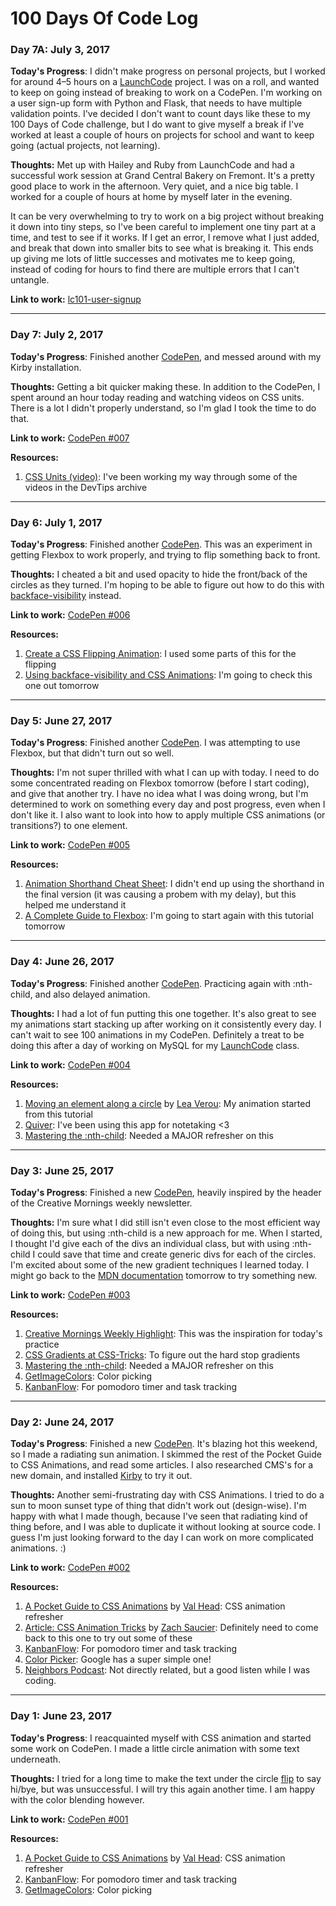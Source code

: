 # 100 Days Of Code Log

### Day 7A: July 3, 2017

**Today's Progress**: I didn't make progress on personal projects, but I worked for around 4–5 hours on a [LaunchCode](https://www.launchcode.org/lc101) project. I was on a roll, and wanted to keep on going instead of breaking to work on a CodePen. I'm working on a user sign-up form with Python and Flask, that needs to have multiple validation points. I've decided I don't want to count days like these to my 100 Days of Code challenge, but I do want to give myself a break if I've worked at least a couple of hours on projects for school and want to keep going (actual projects, not learning).

**Thoughts:** Met up with Hailey and Ruby from LaunchCode and had a successful work session at Grand Central Bakery on Fremont. It's a pretty good place to work in the afternoon. Very quiet, and a nice big table. I worked for a couple of hours at home by myself later in the evening.

It can be very overwhelming to try to work on a big project without breaking it down into tiny steps, so I've been careful to implement one tiny part at a time, and test to see if it works. If I get an error, I remove what I just added, and break that down into smaller bits to see what is breaking it. This ends up giving me lots of little successes and motivates me to keep going, instead of coding for hours to find there are multiple errors that I can't untangle.

**Link to work:** [lc101-user-signup](https://github.com/tricialeach/lc101-user-signup)

- - - 

### Day 7: July 2, 2017

**Today's Progress**: Finished another [CodePen](https://codepen.io/tricialeach/pen/OgvYZO), and messed around with my Kirby installation.

**Thoughts:** Getting a bit quicker making these. In addition to the CodePen, I spent around an hour today reading and watching videos on CSS units. There is a lot I didn't properly understand, so I'm glad I took the time to do that.

**Link to work:** [CodePen #007](https://codepen.io/tricialeach/pen/OgvYZO)

**Resources:** 

1. [CSS Units (video)](https://www.youtube.com/watch?v=qrduUUdxBSY): I've been working my way through some of the videos in the DevTips archive

- - - 

### Day 6: July 1, 2017

**Today's Progress**: Finished another [CodePen](https://codepen.io/tricialeach/pen/OgQQeB/). This was an experiment in getting Flexbox to work properly, and trying to flip something back to front.

**Thoughts:** I cheated a bit and used opacity to hide the front/back of the circles as they turned. I'm hoping to be able to figure out how to do this with [backface-visibility](https://www.w3schools.com/cssref/css3_pr_backface-visibility.asp) instead.

**Link to work:** [CodePen #006](https://codepen.io/tricialeach/pen/OgQQeB/)

**Resources:** 

1. [Create a CSS Flipping Animation](https://davidwalsh.name/css-flip): I used some parts of this for the flipping
2. [Using backface-visibility and CSS Animations](https://designmodo.com/backface-visibility-css-animation/): I'm going to check this one out tomorrow

- - - 

### Day 5: June 27, 2017

**Today's Progress**: Finished another [CodePen](https://codepen.io/tricialeach/pen/ZyvERv). I was attempting to use Flexbox, but that didn't turn out so well.

**Thoughts:** I'm not super thrilled with what I can up with today. I need to do some concentrated reading on Flexbox tomorrow (before I start coding), and give that another try. I have no idea what I was doing wrong, but I'm determined to work on something every day and post progress, even when I don't like it. I also want to look into how to apply multiple CSS animations (or transitions?) to one element.

**Link to work:** [CodePen #005](https://codepen.io/tricialeach/pen/ZyvERv)

**Resources:** 

1. [Animation Shorthand Cheat Sheet](https://codepen.io/tatimblin/pen/egBpwR): I didn't end up using the shorthand in the final version (it was causing a probem with my delay), but this helped me understand it
2. [A Complete Guide to Flexbox](https://css-tricks.com/snippets/css/a-guide-to-flexbox/): I'm going to start again with this tutorial tomorrow

- - - 

### Day 4: June 26, 2017

**Today's Progress**: Finished another [CodePen](https://codepen.io/tricialeach/pen/bRYBNO). Practicing again with :nth-child, and also delayed animation.

**Thoughts:** I had a lot of fun putting this one together. It's also great to see my animations start stacking up after working on it consistently every day. I can't wait to see 100 animations in my CodePen. Definitely a treat to be doing this after a day of working on MySQL for my [LaunchCode](https://www.launchcode.org/lc101) class.

**Link to work:** [CodePen #004](https://codepen.io/tricialeach/pen/bRYBNO)

**Resources:** 

1. [Moving an element along a circle](http://lea.verou.me/2012/02/moving-an-element-along-a-circle/) by [Lea Verou](http://lea.verou.me/): My animation started from this tutorial
2. [Quiver](http://happenapps.com/): I've been using this app for notetaking <3
3. [Mastering the :nth-child](http://nthmaster.com/): Needed a MAJOR refresher on this

- - - 

### Day 3: June 25, 2017

**Today's Progress**: Finished a new [CodePen](https://codepen.io/tricialeach/pen/mwBxJb), heavily inspired by the header of the Creative Mornings weekly newsletter.

**Thoughts:** I'm sure what I did still isn't even close to the most efficient way of doing this, but using :nth-child is a new approach for me. When I started, I thought I'd give each of the divs an individual class, but with using :nth-child I could save that time and create generic divs for each of the circles. I'm excited about some of the new gradient techniques I learned today. I might go back to the [MDN documentation](https://developer.mozilla.org/en-US/docs/Web/CSS/CSS_Images/Using_CSS_gradients) tomorrow to try something new.

**Link to work:** [CodePen #003](https://codepen.io/tricialeach/pen/mwBxJb)

**Resources:** 

1. [Creative Mornings Weekly Highlight](https://creativemornings.com/newsletter/weekly-highlight): This was the inspiration for today's practice
2. [CSS Gradients at CSS-Tricks](https://css-tricks.com/css3-gradients/): To figure out the hard stop gradients
3. [Mastering the :nth-child](http://nthmaster.com/): Needed a MAJOR refresher on this
4. [GetImageColors](https://www.getimagecolors.com): Color picking
5. [KanbanFlow](https://kanbanflow.com): For pomodoro timer and task tracking

- - - 

### Day 2: June 24, 2017

**Today's Progress**: Finished a new [CodePen](https://codepen.io/tricialeach/pen/mwBbBo). It's blazing hot this weekend, so I made a radiating sun animation. I skimmed the rest of the Pocket Guide to CSS Animations, and read some articles. I also researched CMS's for a new domain, and installed [Kirby](https://getkirby.com/) to try it out.

**Thoughts:** Another semi-frustrating day with CSS Animations. I tried to do a sun to moon sunset type of thing that didn't work out (design-wise). I'm happy with what I made though, because I've seen that radiating kind of thing before, and I was able to duplicate it without looking at source code. I guess I'm just looking forward to the day I can work on more complicated animations. :)

**Link to work:** [CodePen #002](https://codepen.io/tricialeach/pen/mwBbBo)

**Resources:** 
1. [A Pocket Guide to CSS Animations](https://www.amazon.com/Pocket-Guide-CSS-Animations-ebook/dp/B00GOFZ9K6) by [Val Head](http://valhead.com/): CSS animation refresher
2. [Article: CSS Animation Tricks](https://css-tricks.com/css-animation-tricks/) by [Zach Saucier](https://zachsaucier.com/): Definitely need to come back to this one to try out some of these
3. [KanbanFlow](https://kanbanflow.com): For pomodoro timer and task tracking
4. [Color Picker](https://www.google.com/search?q=color+picker): Google has a super simple one!
5. [Neighbors Podcast](http://neighborspodcast.com/season-3/): Not directly related, but a good listen while I was coding.

- - - 

### Day 1: June 23, 2017

**Today's Progress**: I reacquainted myself with CSS animation and started some work on CodePen. I made a little circle animation with some text underneath.

**Thoughts:** I tried for a long time to make the text under the circle [flip](https://davidwalsh.name/css-flip) to say hi/bye, but was unsuccessful. I will try this again another time. I am happy with the color blending however.

**Link to work:** [CodePen #001](https://codepen.io/tricialeach/pen/RgZegv)

**Resources:** 
1. [A Pocket Guide to CSS Animations](https://www.amazon.com/Pocket-Guide-CSS-Animations-ebook/dp/B00GOFZ9K6) by [Val Head](http://valhead.com/): CSS animation refresher
2. [KanbanFlow](https://kanbanflow.com): For pomodoro timer and task tracking
3. [GetImageColors](https://www.getimagecolors.com): Color picking
